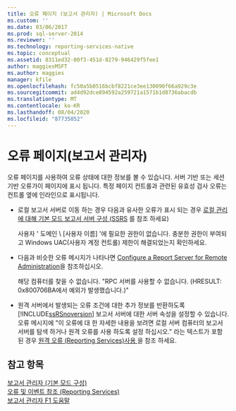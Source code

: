 ```yaml
---
title: 오류 페이지 (보고서 관리자) | Microsoft Docs
ms.custom: ''
ms.date: 03/06/2017
ms.prod: sql-server-2014
ms.reviewer: ''
ms.technology: reporting-services-native
ms.topic: conceptual
ms.assetid: 8311ed32-00f3-451d-8279-946429f5fee1
author: maggiesMSFT
ms.author: maggies
manager: kfile
ms.openlocfilehash: fc50a5b0516bcbf8221ce3ee130090f66a929c3e
ms.sourcegitcommit: ad4d92dce894592a259721a1571b1d8736abacdb
ms.translationtype: MT
ms.contentlocale: ko-KR
ms.lasthandoff: 08/04/2020
ms.locfileid: "87735052"
---
```

# <a name="error-page-report-manager"></a>오류 페이지(보고서 관리자)
  오류 페이지를 사용하여 오류 상태에 대한 정보를 볼 수 있습니다. 서버 기반 또는 세션 기반 오류가이 페이지에 표시 됩니다. 특정 페이지 컨트롤과 관련된 유효성 검사 오류는 컨트롤 옆에 인라인으로 표시됩니다.  
  
-   로컬 보고서 서버로 이동 하는 경우 다음과 유사한 오류가 표시 되는 경우 [로컬 관리에 대해 기본 모드 보고서 서버 구성 &#40;SSRS](report-server/configure-a-native-mode-report-server-for-local-administration-ssrs.md) 를 참조 하세요&#41;  
  
     사용자 ' 도메인 \\ [사용자 이름] '에 필요한 권한이 없습니다. 충분한 권한이 부여되고 Windows UAC(사용자 계정 컨트롤) 제한이 해결되었는지 확인하세요.  
  
-   다음과 비슷한 오류 메시지가 나타나면 [Configure a Report Server for Remote Administration](report-server/configure-a-report-server-for-remote-administration.md)을 참조하십시오.  
  
     해당 컴퓨터를 찾을 수 없습니다. "RPC 서버를 사용할 수 없습니다. (HRESULT: 0x800706BA에서 예외가 발생했습니다.)"  
  
-   원격 서버에서 발생되는 오류 조건에 대한 추가 정보를 반환하도록 [!INCLUDE[ssRSnoversion](../includes/ssrsnoversion-md.md)] 보고서 서버에 대한 서버 속성을 설정할 수 있습니다. 오류 메시지에 "이 오류에 대 한 자세한 내용을 보려면 로컬 서버 컴퓨터의 보고서 서버를 탐색 하거나 원격 오류를 사용 하도록 설정 하십시오." 라는 텍스트가 포함 된 경우 [원격 오류 &#40;Reporting Services&#41;사용 ](report-server/enable-remote-errors-reporting-services.md)을 참조 하세요.  
  
## <a name="see-also"></a>참고 항목  
 [보고서 관리자 &#40;기본 모드 구성&#41;](report-server/configure-web-portal.md)   
 [오류 및 이벤트 참조 &#40;Reporting Services&#41;](troubleshooting/errors-and-events-reference-reporting-services.md)   
 [보고서 관리자 F1 도움말](../../2014/reporting-services/report-manager-f1-help.md)  
  
  

